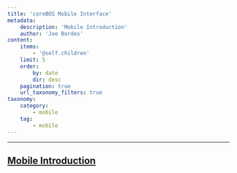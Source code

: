 ```yaml
---
title: 'coreBOS Mobile Interface'
metadata:
    description: 'Mobile Introduction'
    author: 'Joe Bordes'
content:
    items:
        - '@self.children'
    limit: 5
    order:
        by: date
        dir: desc
    pagination: true
    url_taxonomy_filters: true
taxonomy:
    category:
        - mobile
    tag:
        - mobile
---
```

---

## [Mobile Introduction](http://localhost/coreBOSDocumentation/extensions-integrations/mobileui/introduction)